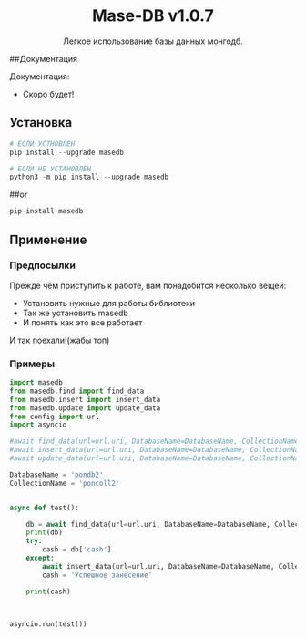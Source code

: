 <h1 align=center>Mase-DB v1.0.7</h1>
<p align=center>Легкое использование базы данных монгодб.</p>

##Документация

Документация:
 - Скоро будет!

## Установка
```py
# ЕСЛИ УСТНОВЛЕН
pip install --upgrade masedb

# ЕСЛИ НЕ УСТАНОВЛЕН
python3 -m pip install --upgrade masedb
```
##or
```py
pip install masedb
```

## Применение
### Предпосылки
Прежде чем приступить к работе, вам понадобится несколько вещей:
 - Установить нужные для работы библиотеки
 - Так же установить masedb 
 - И понять как это все работает
 
 И так поехали!(жабы топ)

### Примеры
```py
import masedb
from masedb.find import find_data
from masedb.insert import insert_data
from masedb.update import update_data
from config import url
import asyncio

#await find_data(url=url.uri, DatabaseName=DatabaseName, CollectionName=CollectionName)
#await insert_data(url=url.uri, DatabaseName=DatabaseName, CollectionName=CollectionName, param={'name': 'mark'})
#await update_data(url=url.uri, DatabaseName=DatabaseName, CollectionName=CollectionName, param1={'name': 'mark'}, param2={'$set':{'let': 10}})

DatabaseName = 'pondb2'
CollectionName = 'poncoll2'


async def test():

	db = await find_data(url=url.uri, DatabaseName=DatabaseName, CollectionName=CollectionName)
	print(db)
	try: 
		cash = db['cash']
	except:
		await insert_data(url=url.uri, DatabaseName=DatabaseName, CollectionName=CollectionName, param={'cash': 19})
		cash = 'Успешное занесение'

	print(cash)



asyncio.run(test())

```


<br>
